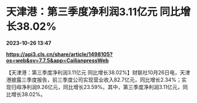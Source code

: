 # 天津港：第三季度净利润3.11亿元 同比增长38.02%

**2023-10-26 13:47**

**https://api3.cls.cn/share/article/1498105?os=web&sv=7.7.5&app=CailianpressWeb**

【天津港：第三季度净利润3.11亿元 同比增长38.02%】财联社10月26日电，天津港披露三季度报告，前三季度公司实现营业收入82.7亿元，同比增长2.34%；实现归母净利润9.26亿元，同比增长23.59%。其中，第三季度净利润3.11亿元，同比增长38.02%。